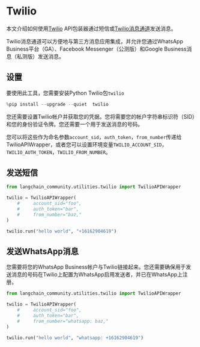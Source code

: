 # Twilio

本文介绍如何使用[Twilio](https://www.twilio.com) API包装器通过短信或[Twilio消息通道](https://www.twilio.com/docs/messaging/channels)发送消息。

Twilio消息通道可以方便地与第三方消息应用集成，并允许您通过WhatsApp Business平台（GA）、Facebook Messenger（公测版）和Google Business消息（私测版）发送消息。

## 设置

要使用此工具，您需要安装Python Twilio包`twilio`

```python
%pip install --upgrade --quiet  twilio
```

您还需要设置Twilio帐户并获取您的凭据。您将需要您的帐户字符串标识符（SID）和您的身份验证令牌。您还需要一个用于发送消息的号码。

您可以将这些作为命名参数`account_sid`，`auth_token`，`from_number`传递给TwilioAPIWrapper，或者您可以设置环境变量`TWILIO_ACCOUNT_SID`，`TWILIO_AUTH_TOKEN`，`TWILIO_FROM_NUMBER`。

## 发送短信

```python
from langchain_community.utilities.twilio import TwilioAPIWrapper
```

```python
twilio = TwilioAPIWrapper(
    #     account_sid="foo",
    #     auth_token="bar",
    #     from_number="baz,"
)
```

```python
twilio.run("hello world", "+16162904619")
```

## 发送WhatsApp消息

您需要将您的WhatsApp Business帐户与Twilio链接起来。您还需要确保用于发送消息的号码在Twilio上配置为WhatsApp启用发送者，并已在WhatsApp上注册。

```python
from langchain_community.utilities.twilio import TwilioAPIWrapper
```

```python
twilio = TwilioAPIWrapper(
    #     account_sid="foo",
    #     auth_token="bar",
    #     from_number="whatsapp: baz,"
)
```

```python
twilio.run("hello world", "whatsapp: +16162904619")
```